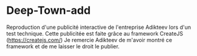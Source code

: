 # Deep-Town-add
Reproduction d'une publicité interactive de l'entreprise Adikteev lors d'un test technique.
Cette publicitée est faite grâce au framework CreateJS (https://createjs.com/)
Je remercie Adikteev de m'avoir montré ce framework et de me laisser le droit le publier.
